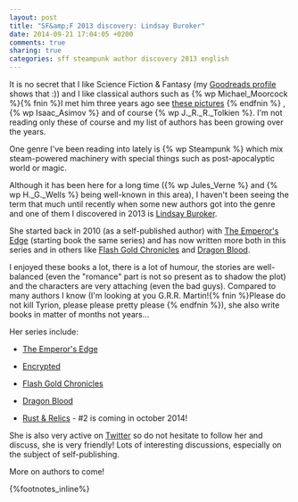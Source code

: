 ```yaml
---
layout: post
title: "SF&amp;F 2013 discovery: Lindsay Buroker"
date: 2014-09-21 17:04:05 +0200
comments: true
sharing: true
categories: sff steampunk author discovery 2013 english
---
```


It is no secret that I like Science Fiction & Fantasy (my [Goodreads profile](https://www.goodreads.com/user/show/3581338-ollivier) shows that :)) and I like classical authors such as {% wp Michael_Moorcock %}{% fnin %}I met him three years ago see [these pictures](http://assets.keltia.net/photos/Moorcock-2012) {% endfnin %} , {% wp Isaac_Asimov %} and of course {% wp J._R._R._Tolkien %}.  I'm not reading only these of course and my list of authors has been growing over the years.

One genre I've been reading into lately is {% wp Steampunk %} which mix steam-powered machinery with special things such as post-apocalyptic world or magic. 

<!--more-->

Although it has been here for a long time ({% wp Jules_Verne %} and {% wp H._G._Wells %} being well-known in this area), I haven't been seeing the term that much until recently when some new authors got into the genre and one of them I discovered in 2013 is [Lindsay Buroker](http://www.lindsayburoker.com/).

She started back in 2010 (as a self-published author) with [The Emperor's Edge](https://www.goodreads.com/book/show/10031259-the-emperor-s-edge) (starting book the same series) and has now written more both in this series and in others like [Flash Gold Chronicles](https://www.goodreads.com/series/66572-flash-gold-chronicles) and [Dragon Blood](https://www.goodreads.com/series/129138-dragon-blood).

I enjoyed these books a lot, there is a lot of humour, the stories are well-balanced (even the "romance" part is not so present as to shadow the plot) and the characters are very attaching (even the bad guys).  Compared to many authors I know (I'm looking at you G.R.R. Martin!{% fnin %}Please do not kill Tyrion, please please pretty please {% endfnin %}), she also write books in matter of months not years…

Her series include:

- [The Emperor's Edge](https://www.goodreads.com/series/66385-the-emperor-s-edge)

- [Encrypted](https://www.goodreads.com/series/97364-encrypted)

- [Flash Gold Chronicles](https://www.goodreads.com/series/66572-flash-gold-chronicles)

- [Dragon Blood](https://www.goodreads.com/series/129138-dragon-blood)

- [Rust & Relics](https://www.goodreads.com/series/114556-rust-relics) - #2 is coming in october 2014!

She is also very active on [Twitter](https://twitter.com/GoblinWriter) so do not hesitate to follow her and discuss, she is very friendly!  Lots of interesting discussions, especially on the subject of self-publishing.

More on authors to come!

{%footnotes_inline%}

